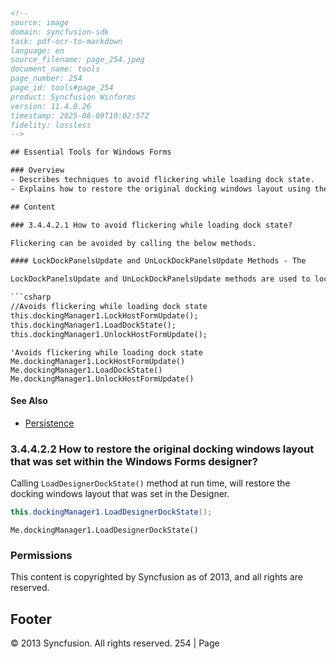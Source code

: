 ```html
<!--
source: image
domain: syncfusion-sdk
task: pdf-ocr-to-markdown
language: en
source_filename: page_254.jpeg
document_name: tools
page_number: 254
page_id: tools#page_254
product: Syncfusion Winforms
version: 11.4.0.26
timestamp: 2025-08-09T10:02:57Z
fidelity: lossless
-->

## Essential Tools for Windows Forms

### Overview
- Describes techniques to avoid flickering while loading dock state.
- Explains how to restore the original docking windows layout using the `LoadDesignerDockState()` method.

## Content

### 3.4.4.2.1 How to avoid flickering while loading dock state?

Flickering can be avoided by calling the below methods.

#### LockDockPanelsUpdate and UnLockDockPanelsUpdate Methods - The

LockDockPanelsUpdate and UnLockDockPanelsUpdate methods are used to lock and unlock the panel's repaint ing respectively. For example to avoid flickering while loading a dock state, these methods can be used in the following way.

```csharp
//Avoids flickering while loading dock state
this.dockingManager1.LockHostFormUpdate();
this.dockingManager1.LoadDockState();
this.dockingManager1.UnlockHostFormUpdate();
```

```vbnet
'Avoids flickering while loading dock state
Me.dockingManager1.LockHostFormUpdate()
Me.dockingManager1.LoadDockState()
Me.dockingManager1.UnlockHostFormUpdate()
```

#### See Also

- [Persistence](Persistence)

### 3.4.4.2.2 How to restore the original docking windows layout that was set within the Windows Forms designer?

Calling `LoadDesignerDockState()` method at run time, will restore the docking windows layout that was set in the Designer.

```csharp
this.dockingManager1.LoadDesignerDockState();
```

```vbnet
Me.dockingManager1.LoadDesignerDockState()
```

### Permissions

This content is copyrighted by Syncfusion as of 2013, and all rights are reserved.

## Footer

© 2013 Syncfusion. All rights reserved. 254 | Page

<!-- tags: [product, module, control, api, version?] keywords: [Flickering, Docking, Windows Forms, LoadDockState, DockManager, LoadDesignerDockState, Persistence, FlickerAvoidance, WinForms, DockState, Visual Basic.NET, C#, Syncfusion Windows Forms, Essential Tools] -->
```